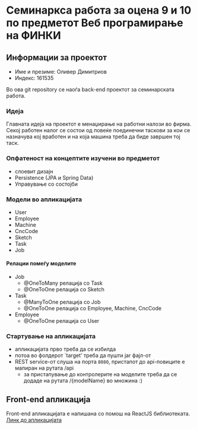 # Семинаркса работа за оцена 9 и 10 по предметот Веб програмирање на ФИНКИ

## Информации за проектот

- Име и презиме: Оливер Димитриов
- Индекс: 161535

Во ова git repository се наоѓа back-end проектот за семинарската работа.

### Идеја
Главната идеја на проектот е менаџирање на работни налози во фирма. Секој работен налог се состои од повеќе поединечни таскови за кои се назначува кој вработен и на која машина треба да биде завршен тој таск.

### Опфатеност на концептите изучени во предметот
- слоевит дизајн
- Persistence (JPA и Spring Data)
- Управување со состојби

### Модели во апликацијата
- User
- Employee
- Machine
- CncCode
- Sketch
- Task
- Job

#### Релации помеѓу моделите
- Job
  - @OneToMany релација со Task 
  - @OneToOne релација со Sketch 
- Task
  - @ManyToOne релација со Job
  - @OneToOne релација со Employee, Machine, CncCode
- Employee
  - @OneToOne релација со User
  
### Стартување на апликацијата
- апликацијата прво треба да се избилда
- потоа во фолдерот `target' треба да пушти jar фајл-от
- REST service-от слуша на порта `8080`, пристапот до api-повиците е мапиран на рутата /api
  - за пристапување до контролерите на моделите треба да се додаде на рутата /{modelName} во множина :) 

## Front-end апликација

Front-end апликацијата е напишана со помош на ReactJS библиотеката. [Линк до апликацијата](https://github.com/voirtimid/frontend)

